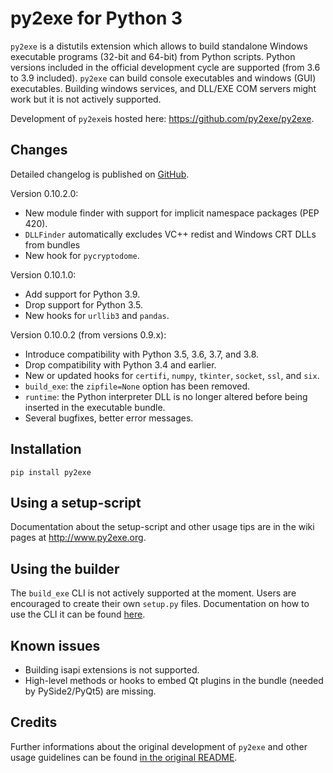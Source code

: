 py2exe for Python 3
===================

`py2exe` is a distutils extension which allows to build standalone
Windows executable programs (32-bit and 64-bit) from Python scripts.
Python versions included in the  official development cycle are supported
(from 3.6 to 3.9 included). `py2exe` can build console executables
and windows (GUI) executables. Building windows services, and DLL/EXE
COM servers might work but it is not actively supported.

Development of `py2exe`is hosted here:
https://github.com/py2exe/py2exe.


Changes
----------------------------

Detailed changelog is published on [GitHub](https://github.com/py2exe/py2exe/releases/).

Version 0.10.2.0:
- New module finder with support for implicit namespace packages (PEP 420).
- `DLLFinder` automatically excludes VC++ redist and Windows CRT DLLs from bundles
- New hook for `pycryptodome`.

Version 0.10.1.0:
- Add support for Python 3.9.
- Drop support for Python 3.5.
- New hooks for `urllib3` and `pandas`.

Version 0.10.0.2 (from versions 0.9.x):
- Introduce compatibility with Python 3.5, 3.6, 3.7, and 3.8.
- Drop compatibility with Python 3.4 and earlier.
- New or updated hooks for `certifi`, `numpy`, `tkinter`, `socket`,
`ssl`, and `six`.
- `build_exe`: the `zipfile=None` option has been removed.
- `runtime`: the Python interpreter DLL is no longer altered before
being inserted in the executable bundle.
- Several bugfixes, better error messages.


Installation
------------

```pip install py2exe```


Using a setup-script
--------------------

Documentation about the setup-script and other usage tips are in the
wiki pages at http://www.py2exe.org.


Using the builder
-----------------

The `build_exe` CLI is not actively supported at the moment. Users are
encouraged to create their own `setup.py` files. Documentation
on how to use the CLI it can be found [here](https://github.com/py2exe/py2exe/blob/master/README_ORIGINAL.rst).


Known issues
------------

- Building isapi extensions is not supported.
- High-level methods or hooks to embed Qt plugins in the bundle (needed by
PySide2/PyQt5) are missing.


Credits
--------

Further informations about the original development of `py2exe` and other
usage guidelines can be found [in the original README](https://github.com/py2exe/py2exe/blob/master/README_ORIGINAL.rst).